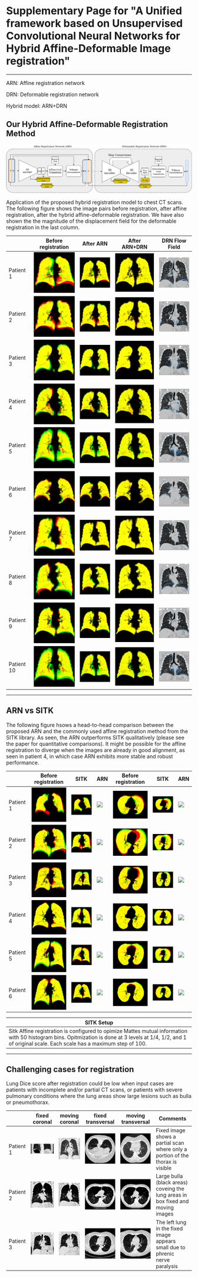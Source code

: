 
# Supplementary Page for "A Unified framework based on Unsupervised Convolutional Neural Networks for Hybrid Affine-Deformable Image registration"

----

ARN: Affine registration network 

DRN: Deformable registration network

Hybrid model: ARN+DRN

## Our Hybrid Affine-Deformable Registration Method
![](imgs/arch_overview.png)


Application of the proposed hybrid registration model to chest CT scans. The following figure shows the image pairs before registration, after affine registration, after the hybrid affine-deformable registration. We have also shown the the magnitude of the displacement field for the deformable  registration in the last column. 

||Before registration|After ARN|After ARN+DRN|DRN Flow Field|
|----|----|----|----|----|
|Patient 1|![](imgs/v/51078172_to_44547538.orig.png)|![](imgs/v/51078172_to_44547538.arn.png)|![](imgs/v/51078172_to_44547538.vm.png)|![](imgs/v/51078172_to_44547538.flow.png)|
|Patient 2|![](imgs/v/48057819_to_32672488.orig.png)|![](imgs/v/48057819_to_32672488.arn.png)|![](imgs/v/48057819_to_32672488.vm.png)|![](imgs/v/48057819_to_32672488.flow.png)|
|Patient 3|![](imgs/v/06553963_to_22966903.orig.png)|![](imgs/v/06553963_to_22966903.arn.png)|![](imgs/v/06553963_to_22966903.vm.png)|![](imgs/v/06553963_to_22966903.flow.png)|
|Patient 4|![](imgs/v/96643212_to_77262879.orig.png)|![](imgs/v/96643212_to_77262879.arn.png)|![](imgs/v/96643212_to_77262879.vm.png)|![](imgs/v/96643212_to_77262879.flow.png)|
|Patient 5|![](imgs/v/76881768_to_33905433.orig.png)|![](imgs/v/76881768_to_33905433.arn.png)|![](imgs/v/76881768_to_33905433.vm.png)|![](imgs/v/76881768_to_33905433.flow.png)|
|Patient 6|![](imgs/v/02160131_to_97861724.orig.png)|![](imgs/v/02160131_to_97861724.arn.png)|![](imgs/v/02160131_to_97861724.vm.png)|![](imgs/v/02160131_to_97861724.flow.png)|
|Patient 7|![](imgs/v/22604050_to_49941516.orig.png)|![](imgs/v/22604050_to_49941516.arn.png)|![](imgs/v/22604050_to_49941516.vm.png)|![](imgs/v/22604050_to_49941516.flow.png)|
|Patient 8|![](imgs/v/30842140_to_68218850.orig.png)|![](imgs/v/30842140_to_68218850.arn.png)|![](imgs/v/30842140_to_68218850.vm.png)|![](imgs/v/30842140_to_68218850.flow.png)|
|Patient 9|![](imgs/v/14068610_to_37083249.orig.png)|![](imgs/v/14068610_to_37083249.arn.png)|![](imgs/v/14068610_to_37083249.vm.png)|![](imgs/v/14068610_to_37083249.flow.png)|
|Patient 10|![](imgs/v/76881768_to_33905433.orig.png)|![](imgs/v/76881768_to_33905433.arn.png)|![](imgs/v/76881768_to_33905433.vm.png)|![](imgs/v/76881768_to_33905433.flow.png)|


----

## ARN vs SITK
The following figure hsows a head-to-head comparison between the proposed ARN and the commonly used affine registration method from the SITK library. As seen, the ARN outperforms SITK qualitatively (please see the paper for quantitative comparisons). It might be possible for the affine registration to diverge when the images are already in good alignment, as seen in patient 4, in which case ARN exhibits more stable and robust performance.

||**Before registration**|**SITK**|**ARN**|**Before registration**|**SITK**|**ARN**|
|----|----|----|----|----|----|----|
|Patient 1|![](imgs/b/52533238_to_26018233CAcoro.png)|![](imgs/b/52533238_to_26018233SITKcoro.png)|![](imgs/b/52533238_to_26018233ARNcoro.png)|![](imgs/b/52533238_to_26018233CAtrns.png)|![](imgs/b/52533238_to_26018233SITKtrns.png)|![](imgs/b/52533238_to_26018233ARNtrns.png)|
|Patient 2|![](imgs/b/00464985_to_32402804CAcoro.png)|![](imgs/b/00464985_to_32402804SITKcoro.png)|![](imgs/b/00464985_to_32402804ARNcoro.png)|![](imgs/b/00464985_to_32402804CAtrns.png)|![](imgs/b/00464985_to_32402804SITKtrns.png)|![](imgs/b/00464985_to_32402804ARNtrns.png)|
|Patient 3|![](imgs/b/62828273_to_29773460CAcoro.png)|![](imgs/b/62828273_to_29773460SITKcoro.png)|![](imgs/b/62828273_to_29773460ARNcoro.png)|![](imgs/b/62828273_to_29773460CAtrns.png)|![](imgs/b/62828273_to_29773460SITKtrns.png)|![](imgs/b/62828273_to_29773460ARNtrns.png)|
|Patient 4|![](imgs/b/82307434_to_81987874CAcoro.png)|![](imgs/b/82307434_to_81987874SITKcoro.png)|![](imgs/b/82307434_to_81987874ARNcoro.png)|![](imgs/b/82307434_to_81987874CAtrns.png)|![](imgs/b/82307434_to_81987874SITKtrns.png)|![](imgs/b/82307434_to_81987874ARNtrns.png)|
|Patient 5|![](imgs/b/24201400_to_00057691CAcoro.png)|![](imgs/b/24201400_to_00057691SITKcoro.png)|![](imgs/b/24201400_to_00057691ARNcoro.png)|![](imgs/b/24201400_to_00057691CAtrns.png)|![](imgs/b/24201400_to_00057691SITKtrns.png)|![](imgs/b/24201400_to_00057691ARNtrns.png)|
|Patient 6|![](imgs/b/77142232_to_21486282CAcoro.png)|![](imgs/b/77142232_to_21486282SITKcoro.png)|![](imgs/b/77142232_to_21486282ARNcoro.png)|![](imgs/b/77142232_to_21486282CAtrns.png)|![](imgs/b/77142232_to_21486282SITKtrns.png)|![](imgs/b/77142232_to_21486282ARNtrns.png)|


|SITK Setup|
|----|
|Sitk Affine registration is configured to opimize Mattes mutual information with 50 histogram bins. Opitmization is done at 3 levels at 1/4, 1/2, and 1 of original scale. Each scale has a maximum step of 100.|


----

##  Challenging cases for registration

Lung Dice score after registration could be low when input cases are patients with incomplete and/or partial CT scans, or patients with severe pulmonary conditions where the lung areas show large lesions such as bulla or pneumothorax.

||**fixed coronal**|**moving coronal**|**fixed transversal**|**moving transversal**|**Comments**|
|----|----|----|----|----|----|
|Patient 1|![](imgs/f/14020534_to_38176629.fixed_coro.png)|![](imgs/f/14020534_to_38176629.moving_coro.png)|![](imgs/f/14020534_to_38176629.fixed_trns.png)|![](imgs/f/14020534_to_38176629.moving_trns.png)|Fixed image shows a partial scan where only a portion of the thorax is visible|
|Patient 2|![](imgs/f/26788410_to_93447078.fixed_coro.png)|![](imgs/f/26788410_to_93447078.moving_coro.png)|![](imgs/f/26788410_to_93447078.fixed_trns.png)|![](imgs/f/26788410_to_93447078.moving_trns.png)|Large bulla (black areas) coveing the lung areas in box fixed and moving images|
|Patient 3|![](imgs/f/20212245_to_51510913.fixed_coro.png)|![](imgs/f/20212245_to_51510913.moving_coro.png)|![](imgs/f/20212245_to_51510913.fixed_trns.png)|![](imgs/f/20212245_to_51510913.moving_trns.png)|The left lung in the fixed image appears small due to phrenic nerve paralysis|


<!--- 
||||||
|----|----|----|----|----|
||**fixed image coronal**|**fixed image transaxial**|**moving image coronal**|**moving image transaxial**|
|pair1 input|![](imgs/f/14020534_to_38176629.fixed_coro.png)|![](imgs/f/14020534_to_38176629.fixed_trns.png)|![](imgs/f/14020534_to_38176629.moving_coro.png)|![](imgs/f/14020534_to_38176629.moving_trns.png)|
||**ARN coronal view**|**SITK coronal view**|**ARN transaxial view**|**SITK transaxial view**|
|pair1 output|![](imgs/f/14020534_to_38176629ARNcoro.png)|![](imgs/f/14020534_to_38176629SITKcoro.png)|![](imgs/f/14020534_to_38176629ARNtrns.png)|![](imgs/f/14020534_to_38176629SITKtrns.png)|
||**fixed image coronal**|**fixed image transaxial**|**moving image coronal**|**moving image transaxial**|
|pair2 input|![](imgs/f/26788410_to_93447078.fixed_coro.png)|![](imgs/f/26788410_to_93447078.fixed_trns.png)|![](imgs/f/26788410_to_93447078.moving_coro.png)|![](imgs/f/26788410_to_93447078.moving_trns.png)|
||**ARN coronal view**|**SITK coronal view**|**ARN transaxial view**|**SITK transaxial view**|
|pair2 output|![](imgs/f/26788410_to_93447078ARNcoro.png)|![](imgs/f/26788410_to_93447078SITKcoro.png)|![](imgs/f/26788410_to_93447078ARNtrns.png)|![](imgs/f/26788410_to_93447078SITKtrns.png)|
||**fixed image coronal**|**fixed image transaxial**|**moving image coronal**|**moving image transaxial**|
|pair3 intput|![](imgs/f/20212245_to_51510913.fixed_coro.png)|![](imgs/f/20212245_to_51510913.fixed_trns.png)|![](imgs/f/20212245_to_51510913.moving_coro.png)|![](imgs/f/20212245_to_51510913.moving_trns.png)|
||**ARN coronal view**|**SITK coronal view**|**ARN transaxial view**|**SITK transaxial view**|
|pair3 output|![](imgs/f/20212245_to_51510913ARNcoro.png)|![](imgs/f/20212245_to_51510913SITKcoro.png)|![](imgs/f/20212245_to_51510913ARNtrns.png)|![](imgs/f/20212245_to_51510913SITKtrns.png)|
||**fixed image coronal**|**fixed image transaxial**|**moving image coronal**|**moving image transaxial**|
|pair4 input|![](imgs/f/50179315_to_32552628.fixed_coro.png)|![](imgs/f/50179315_to_32552628.fixed_trns.png)|![](imgs/f/50179315_to_32552628.moving_coro.png)|![](imgs/f/50179315_to_32552628.moving_trns.png)|
||**ARN coronal view**|**SITK coronal view**|**ARN transaxial view**|**SITK transaxial view**|
|pair4 output|![](imgs/f/50179315_to_32552628ARNcoro.png)|![](imgs/f/50179315_to_32552628SITKcoro.png)|![](imgs/f/50179315_to_32552628ARNtrns.png)|![](imgs/f/50179315_to_32552628SITKtrns.png)|
||**fixed image coronal**|**fixed image transaxial**|**moving image coronal**|**moving image transaxial**|
|pair5 input|![](imgs/f/39772525_to_42416930.fixed_coro.png)|![](imgs/f/39772525_to_42416930.fixed_trns.png)|![](imgs/f/39772525_to_42416930.moving_coro.png)|![](imgs/f/39772525_to_42416930.moving_trns.png)|
||**ARN coronal view**|**SITK coronal view**|**ARN transaxial view**|**SITK transaxial view**|
|pair5 output|![](imgs/f/39772525_to_42416930ARNcoro.png)|![](imgs/f/39772525_to_42416930SITKcoro.png)|![](imgs/f/39772525_to_42416930ARNtrns.png)|![](imgs/f/39772525_to_42416930SITKtrns.png)|
||**fixed image coronal**|**fixed image transaxial**|**moving image coronal**|**moving image transaxial**|
|pair6 input|![](imgs/f/55921267_to_04476681.fixed_coro.png)|![](imgs/f/55921267_to_04476681.fixed_trns.png)|![](imgs/f/55921267_to_04476681.moving_coro.png)|![](imgs/f/55921267_to_04476681.moving_trns.png)|
||**ARN coronal view**|**SITK coronal view**|**ARN transaxial view**|**SITK transaxial view**|
|pair6 output|![](imgs/f/55921267_to_04476681ARNcoro.png)|![](imgs/f/55921267_to_04476681SITKcoro.png)|![](imgs/f/55921267_to_04476681ARNtrns.png)|![](imgs/f/55921267_to_04476681SITKtrns.png)|
-->

